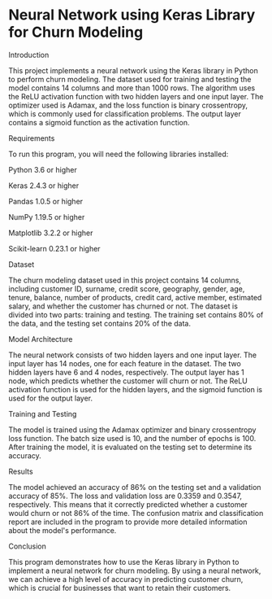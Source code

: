 # Neural Network using Keras Library for Churn Modeling


Introduction

This project implements a neural network using the Keras library in Python to perform churn modeling. The dataset used for training and testing the model contains 14 columns and more than 1000 rows. The algorithm uses the ReLU activation function with two hidden layers and one input layer. The optimizer used is Adamax, and the loss function is binary crossentropy, which is commonly used for classification problems. The output layer contains a sigmoid function as the activation function.


Requirements

To run this program, you will need the following libraries installed:

Python 3.6 or higher

Keras 2.4.3 or higher

Pandas 1.0.5 or higher

NumPy 1.19.5 or higher

Matplotlib 3.2.2 or higher

Scikit-learn 0.23.1 or higher



Dataset

The churn modeling dataset used in this project contains 14 columns, including customer ID, surname, credit score, geography, gender, age, tenure, balance, number of products, credit card, active member, estimated salary, and whether the customer has churned or not. The dataset is divided into two parts: training and testing. The training set contains 80% of the data, and the testing set contains 20% of the data.



Model Architecture

The neural network consists of two hidden layers and one input layer. The input layer has 14 nodes, one for each feature in the dataset. The two hidden layers have 6 and 4 nodes, respectively. The output layer has 1 node, which predicts whether the customer will churn or not. The ReLU activation function is used for the hidden layers, and the sigmoid function is used for the output layer.



Training and Testing

The model is trained using the Adamax optimizer and binary crossentropy loss function. The batch size used is 10, and the number of epochs is 100. After training the model, it is evaluated on the testing set to determine its accuracy.



Results

The model achieved an accuracy of 86% on the testing set and a validation accuracy of 85%. The loss and validation loss are 0.3359 and 0.3547, respectively. This means that it correctly predicted whether a customer would churn or not 86% of the time. The confusion matrix and classification report are included in the program to provide more detailed information about the model's performance.


Conclusion

This program demonstrates how to use the Keras library in Python to implement a neural network for churn modeling. By using a neural network, we can achieve a high level of accuracy in predicting customer churn, which is crucial for businesses that want to retain their customers.




